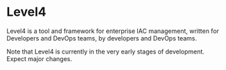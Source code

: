 # Level4

Level4 is a tool and framework for enterprise IAC management, written for Developers and DevOps teams, by developers and DevOps teams.

Note that Level4 is currently in the very early stages of development. Expect major changes.


